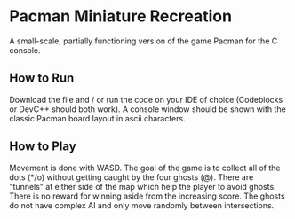 # Pacman Miniature Recreation

A small-scale, partially functioning version of the game Pacman for the C console.

## How to Run

Download the file and / or run the code on your IDE of choice (Codeblocks or DevC++ should both work). A console window should be shown with the classic Pacman board layout in ascii characters.

## How to Play

Movement is done with WASD. The goal of the game is to collect all of the dots (*/o) without getting caught by the four ghosts (@). There are "tunnels" at either side of the map which help the player to avoid ghosts. There is no reward for winning aside from the increasing score. The ghosts do not have complex AI and only move randomly between intersections.
